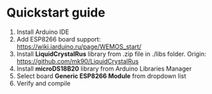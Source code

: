 # Quickstart guide

1. Install Arduino IDE
2. Add ESP8266 board support: https://wiki.iarduino.ru/page/WEMOS_start/
3. Install **LiquidCrystalRus** library from .zip file in ./libs folder. Origin: https://github.com/mk90/LiquidCrystalRus
4. Install **microDS18B20** library from Arduino Libraries Manager
5. Select board **Generic ESP8266 Module** from dropdown list
6. Verify and compile